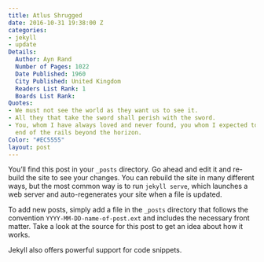 ```yaml
---
title: Atlus Shrugged
date: 2016-10-31 19:38:00 Z
categories:
- jekyll
- update
Details:
  Author: Ayn Rand
  Number of Pages: 1022
  Date Published: 1960
  City Published: United Kingdom
  Readers List Rank: 1
  Boards List Rank: 
Quotes:
- We must not see the world as they want us to see it.
- All they that take the sword shall perish with the sword.
- You, whom I have always loved and never found, you whom I expected to see at the
  end of the rails beyond the horizon.
Color: "#EC5555"
layout: post
---
```


You’ll find this post in your `_posts` directory. Go ahead and edit it and re-build the site to see your changes. You can rebuild the site in many different ways, but the most common way is to run `jekyll serve`, which launches a web server and auto-regenerates your site when a file is updated.

To add new posts, simply add a file in the `_posts` directory that follows the convention `YYYY-MM-DD-name-of-post.ext` and includes the necessary front matter. Take a look at the source for this post to get an idea about how it works.

Jekyll also offers powerful support for code snippets.